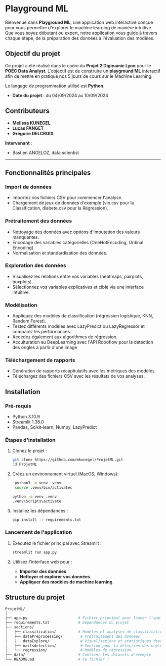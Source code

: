# Playground ML

Bienvenue dans **Playground ML**, une application web interactive conçue pour vous permettre d'explorer le machine learning de manière intuitive. Que vous soyez débutant ou expert, notre application vous guide à travers chaque étape, de la préparation des données à l'évaluation des modèles.

## Objectif du projet

Ce projet a été réalisé dans le cadre du **Projet 2 Diginamic Lyon** pour le **POEC Data Analyst**. L'objectif est de construire un **playground ML** interactif afin de mettre en pratique nos 5 jours de cours sur le Machine Learning.

Le langage de programmation utilisé est **Python**.

- **Date du projet** : du 04/09/2024 au 10/09/2024

## Contributeurs

- **Melissa KUNEGEL**
- **Lucas FANGET**
- **Grégoire DELCROIX**

**Intervenant** :
- Bastien ANGELOZ, data scientist

---

## Fonctionnalités principales

### Import de données
- Importez vos fichiers CSV pour commencer l'analyse.
- Chargement de jeux de données d'exemple (vin.csv pour la Classification, diabete.csv pour la Régression).

### Prétraitement des données
- Nettoyage des données avec options d'imputation des valeurs manquantes.
- Encodage des variables catégorielles (OneHotEncoding, Ordinal Encoding).
- Normalisation et standardisation des données.

### Exploration des données
- Visualisez les relations entre vos variables (heatmaps, pairplots, boxplots).
- Sélectionnez vos variables explicatives et cible via une interface intuitive.

### Modélisation
- Appliquez des modèles de classification (régression logistique, KNN, Random Forest).
- Testez différents modèles avec LazyPredict ou LazyRegressor et comparez les performances.
- Accédez également aux algorithmes de régression.
- Acculturation au DeepLearning avec l'API Roboflow pour la détection des ongles à partir d'une image

### Téléchargement de rapports
- Génération de rapports récapitulatifs avec les métriques des modèles.
- Téléchargez des fichiers CSV avec les résultats de vos analyses.

## Installation

### Pré-requis
- Python 3.10.9
- Streamlit 1.38.0
- Pandas, Scikit-learn, Numpy, LazyPredict

### Étapes d'installation

1. Clonez le projet :
    ```bash
    git clone https://github.com/mkunegel/ProjetML.git
    cd ProjetML
    ```

2. Créez un environnement virtuel (MacOS, Windows):
   ```bash
    python3 -m venv .venv
    source .venv/bin/activatec
    ```
   
   ```bash
   python -m venv .venv
   .venv\Scripts\activate
   ```

3. Installez les dépendances :
    ```bash
    pip install -r requirements.txt
    ```

### Lancement de l'application

1. Exécutez le fichier principal avec Streamlit :
    ```bash
    streamlit run app.py
    ```

2. Utilisez l'interface web pour :
    - **Importer des données**.
    - **Nettoyer et explorer vos données**.
    - **Appliquer des modèles de machine learning**.

## Structure du projet

```bash
ProjetML/
│
├── app.py                       # Fichier principal pour lancer l'application
├── requirements.txt             # Dépendances du projet
├── sections/
│   ├── classification/          # Modèles et analyses de classification
│   ├── dataPreprocessing/        # Prétraitement des données
│   ├── dataExplore/              # Visualisations et statistiques descriptives
│   ├── nailsdetection/           # Section pour la détection des ongles via API Roboflow
│   └── regression/               # Modèles de régression
├── data/                        # Contient les datasets d'exemple
└── README.md                    # Ce fichier !
